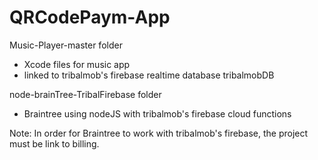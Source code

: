 # QRCodePaym-App

Music-Player-master folder
- Xcode files for music app
- linked to tribalmob's firebase realtime database tribalmobDB


node-brainTree-TribalFirebase folder
- Braintree using nodeJS with tribalmob's firebase cloud functions

Note: In order for Braintree to work with tribalmob's firebase, the project must be link to billing.
